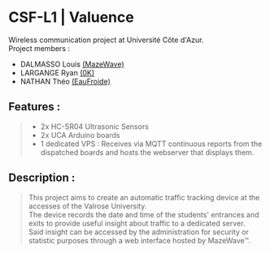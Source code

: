 # CSF-L1 | Valuence
Wireless communication project at Université Côte d'Azur. \
Project members :
* DALMASSO Louis [(MazeWave)](https://github.com/MazeWave)
* LARGANGE Ryan [(0K)](https://github.com/kryonor)
* NATHAN Théo [(EauFroide)](https://github.com/EauFroide)   

## Features :
> * 2x HC-SR04 Ultrasonic Sensors
> * 2x UCA Arduino boards
> * 1 dedicated VPS : Receives via MQTT continuous reports from the dispatched boards and hosts the webserver that displays them.

## Description :
> This project aims to create an automatic traffic tracking device at the accesses of the Valrose University. \
> The device records the date and time of the students' entrances and exits to provide useful insight about traffic to a dedicated server. \
> Said insight can be accessed by the administration for security or statistic purposes through a web interface hosted by MazeWave™.
